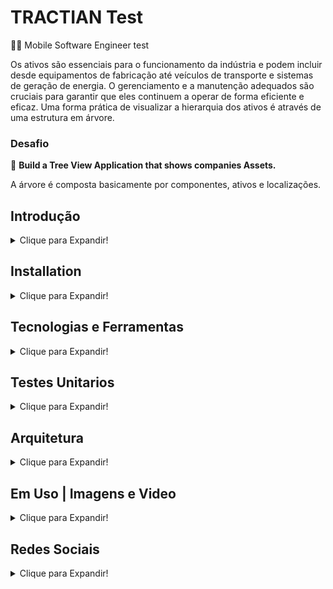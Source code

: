 # TRACTIAN Test

:iphone::large_blue_circle: Mobile Software Engineer test

Os ativos são essenciais para o funcionamento da indústria e podem incluir desde equipamentos de fabricação até veículos de transporte e sistemas de geração de energia. O gerenciamento e a manutenção adequados são cruciais para garantir que eles continuem a operar de forma eficiente e eficaz. Uma forma prática de visualizar a hierarquia dos ativos é através de uma estrutura em árvore.

### Desafio

📌 **Build a Tree View Application that shows companies Assets.**

A árvore é composta basicamente por componentes, ativos e localizações.

## Introdução

<details>
<summary>Clique para Expandir!</summary>

Bem-vindo ao projeto Tree View Application! Este projeto foi desenvolvido como parte de um desafio técnico para construir uma aplicação que exibe os ativos das empresas em uma estrutura hierárquica de árvore. A visualização dos ativos em forma de árvore facilita a compreensão da relação entre localizações, ativos e componentes, permitindo uma gestão mais eficiente e eficaz dos recursos industriais.

Nesta aplicação, você poderá:

- Visualizar a hierarquia dos ativos em uma estrutura de árvore.
- Filtrar ativos com base em diferentes critérios, como status, texto, qrCode.
- Armazenar e recuperar dados de ativos localmente para suportar o funcionamento offline.
- Visualizar os status dos ativos de uma unidade

A seguir, você encontrará as instruções para instalação, uso e para este projeto.

</details>

## Installation

<details>
<summary>Clique para Expandir!</summary>

To install this project, follow these steps:

1. Clone the repository:
    ```sh
    git clone https://github.com/IagoAntunes/tractian_test.git
    ```
2. Install the dependencies:
    ```sh
    flutter pub get
    ```
3. Run:
    ```sh
    flutter run
    ```
</details>

## Tecnologias e Ferramentas

<details>
<summary>Clique para Expandir!</summary>

### Tecnologias 
- Flutter

### Ferramentas
- [GetX](https://pub.dev/packages/get) - Utilizado para gerenciamento de estado, navegação, injeção de dependencias.
- [dio](https://pub.dev/packages/dio) - Package utilizado para realizar consultas(não foi usado por os dados estarem mockados).
- [get_storage](https://pub.dev/packages/get_storage) - Package utilizado para armazenamento de dados permitindo o uso offline do aplicativo.
- [internet_connection_checker](https://pub.dev/packages/internet_connection_checker) - Utilizado para verificar se o usuário possui conexão com internet.
- [qr_code_scanner](https://pub.dev/packages/qr_code_scanner) - Utilizado para ler dados de um QrCode e filtrar os ativos.
- [path_provider](https://pub.dev/packages/path_provider) - Utilizado para consultar dados mockados na pasta assets, tornando a consulta em tempo de execução dinamica sem dados fixos.

</details>

## Testes Unitarios

<details>
<summary>Clique para Expandir!</summary>

```Coverage é uma métrica que indica quantas linhas de código, instruções, condições ou caminhos do programa são testados pelo conjunto de testes unitários.```

**Coverage:** 81,2%

Os testes de unidade são usados para testar unidades individuais de código. No Flutter, os testes de unidade são escritos usando a biblioteca `flutter_test`, com auxilio de outras bibliotecas [**mocktail**](https://pub.dev/packages/mocktail)

Para executar os testes de unidade, siga estas etapas:

```dart
flutter test
```

</details>

## Arquitetura

<details>
<summary>Clique para Expandir!</summary>
  
Este projeto utiliza a **Clean Architecture** para organizar o código de maneira modular e desacoplada, facilitando a manutenção e evolução do sistema. A estrutura de pastas está organizada da seguinte forma:

### Estrutura de Pastas

```
lib
│
├── core
│
├── features
|
├── settings

```

- **domain:** Contem os códigos e regras que são compartilhadas entre as funcionalidades do aplicativo.
- **features** Contem os códigos de cada funcionalidade.
- **settings** Contem configuração de tema como estilo de cores,textos alem de injeção de dependencia.

```
features
│
├── domain
│ ├── entities
│ ├── models
│ ├── repositories
│ └── requests
│ └── responses
│
├── external
│ ├── datasources
│ └── dao
│
├── infra
│ ├── repositories
│ └── datasources
│ └── dao
│
└── presentation
├── controllers
├── pages
└── widgets
```
- **domain:** Contém as abstrações do repositório e modelos (entities) que representam os dados fundamentais da aplicação.
  - `entities:` Modelos que representam os dados.
  - `repositories:` Interfaces dos repositórios.
  - `usecases:` Casos de uso que representam as regras de negócio da aplicação.

- **external:** Responsável pela implementação das fontes de dados externas e objetos de acesso a dados (DAO).
  - `datasources:` Implementação de fontes de dados externas, como APIs.
  - `dao:` Objetos de acesso a dados para armazenamento local.

- **infra:** Contém a implementação dos repositórios e abstrações das fontes de dados.
  - `repositories:` Implementação das interfaces de repositórios definidas no domínio.
  - `datasources:` Interfaces das fontes de dados externas.

- **presentation:** Contém os códigos relacionados à interface do usuário (UI) e controladores.
  - `controllers:` Controladores que gerenciam a lógica de apresentação.
  - `pages:` Páginas da aplicação.
  - `widgets:` Componentes reutilizáveis da UI.

### Abstração de Pacotes

Para evitar acoplamento do código a pacotes específicos, foram utilizadas abstrações para pacotes como **Dio** (para requisições HTTP) e **GetStorage** (para armazenamento local). Isso garante que a aplicação mantenha a flexibilidade e possa ser facilmente adaptada ou substituída por outras implementações sem a necessidade de grandes alterações no código base.

</details>
</details>

## Em Uso | Imagens e Video

<details>
<summary>Clique para Expandir!</summary>

//

</details>


## Redes Sociais

<details>
<summary>Clique para Expandir!</summary>

Redes Sociais abaixo:

- [LinkedIn](https://www.linkedin.com/in/iagoaferreira/)

</details>
